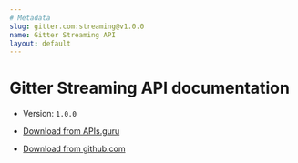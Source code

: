 ```yaml
---
# Metadata
slug: gitter.com:streaming@v1.0.0
name: Gitter Streaming API
layout: default
---
```

# Gitter Streaming API documentation

* Version: `1.0.0`

* [Download from APIs.guru](https://raw.githubusercontent.com/APIs-guru/asyncapi-directory/master/docs/APIs/gitter.com%3Astreaming%40v1.0.0.yaml)
* [Download from github.com](https://raw.githubusercontent.com/asyncapi/asyncapi/master/test/docs/gitter-streaming.yml)
